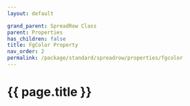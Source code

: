 ```yaml
---
layout: default

grand_parent: SpreadRow Class
parent: Properties
has_children: false
title: FgColor Property
nav_order: 2
permalink: /package/standard/spreadrow/properties/fgcolor
---
```

# {{ page.title }}
